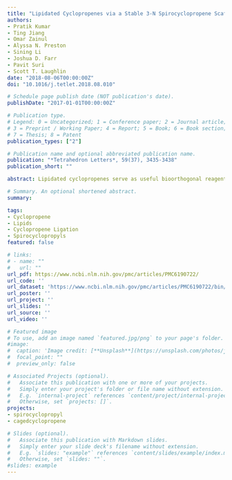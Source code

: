 ```yaml
---
title: "Lipidated Cyclopropenes via a Stable 3-N Spirocyclopropene Scaffold "
authors:
- Pratik Kumar
- Ting Jiang
- Omar Zainul
- Alyssa N. Preston
- Sining Li
- Joshua D. Farr
- Pavit Suri
- Scott T. Laughlin
date: "2018-08-06T00:00:00Z"
doi: "10.1016/j.tetlet.2018.08.010"

# Schedule page publish date (NOT publication's date).
publishDate: "2017-01-01T00:00:00Z"

# Publication type.
# Legend: 0 = Uncategorized; 1 = Conference paper; 2 = Journal article;
# 3 = Preprint / Working Paper; 4 = Report; 5 = Book; 6 = Book section;
# 7 = Thesis; 8 = Patent
publication_types: ["2"]

# Publication name and optional abbreviated publication name.
publication: "*Tetrahedron Letters*, 59(37), 3435-3438"
publication_short: ""

abstract: Lipidated cyclopropenes serve as useful bioorthogonal reagents for imaging cell membranes due to the cyclopropene's small size and ability to ligate with pro-fluorescent tetrazines. Previously, the lipidation of cyclopropenes required modification at the C3 position because methods to append lipids at C1/C2 were not available. Herein, we describe C1/C2 lipidation with the biologically active lipid ceramide and a common phospholipid using a cyclopropene scaffold whose reactivity with 1,2,4,5-tetrazines has been caged.

# Summary. An optional shortened abstract.
summary:

tags:
- Cyclopropene
- Lipids
- Cyclopropene Ligation
- Spirocyclopropyls
featured: false

# links:
# - name: ""
#   url: ""
url_pdf: https://www.ncbi.nlm.nih.gov/pmc/articles/PMC6190722/
url_code: ''
url_dataset: 'https://www.ncbi.nlm.nih.gov/pmc/articles/PMC6190722/bin/NIHMS986752-supplement-SI.pdf'
url_poster: ''
url_project: ''
url_slides: ''
url_source: ''
url_video: ''

# Featured image
# To use, add an image named `featured.jpg/png` to your page's folder.
#image:
#  caption: 'Image credit: [**Unsplash**](https://unsplash.com/photos/jdD8gXaTZsc)'
#  focal_point: ""
#  preview_only: false

# Associated Projects (optional).
#   Associate this publication with one or more of your projects.
#   Simply enter your project's folder or file name without extension.
#   E.g. `internal-project` references `content/project/internal-project/index.md`.
#   Otherwise, set `projects: []`.
projects:
- spirocyclopropyl
- cagedcyclopropene

# Slides (optional).
#   Associate this publication with Markdown slides.
#   Simply enter your slide deck's filename without extension.
#   E.g. `slides: "example"` references `content/slides/example/index.md`.
#   Otherwise, set `slides: ""`.
#slides: example
---
```

